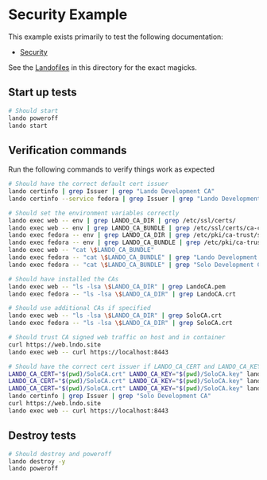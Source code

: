 # Security Example

This example exists primarily to test the following documentation:

* [Security](https://docs.lando.dev/core/v3/security.html)

See the [Landofiles](https://docs.lando.dev/config/lando.html) in this directory for the exact magicks.

## Start up tests

```bash
# Should start
lando poweroff
lando start
```

## Verification commands

Run the following commands to verify things work as expected

```bash
# Should have the correct default cert issuer
lando certinfo | grep Issuer | grep "Lando Development CA"
lando certinfo --service fedora | grep Issuer | grep "Lando Development CA"

# Should set the environment variables correctly
lando exec web -- env | grep LANDO_CA_DIR | grep /etc/ssl/certs/
lando exec web -- env | grep LANDO_CA_BUNDLE | grep /etc/ssl/certs/ca-certificates.crt
lando exec fedora -- env | grep LANDO_CA_DIR | grep /etc/pki/ca-trust/source/anchors
lando exec fedora -- env | grep LANDO_CA_BUNDLE | grep /etc/pki/ca-trust/extracted/pem/tls-ca-bundle.pem
lando exec web -- "cat \$LANDO_CA_BUNDLE"
lando exec fedora -- "cat \$LANDO_CA_BUNDLE" | grep "Lando Development CA"
lando exec fedora -- "cat \$LANDO_CA_BUNDLE" | grep "Solo Development CA"

# Should have installed the CAs
lando exec web -- "ls -lsa \$LANDO_CA_DIR" | grep LandoCA.pem
lando exec fedora -- "ls -lsa \$LANDO_CA_DIR" | grep LandoCA.crt

# Should use additional CAs if specified
lando exec web -- "ls -lsa \$LANDO_CA_DIR" | grep SoloCA.crt
lando exec fedora -- "ls -lsa \$LANDO_CA_DIR" | grep SoloCA.crt

# Should trust CA signed web traffic on host and in container
curl https://web.lndo.site
lando exec web -- curl https://localhost:8443

# Should have the correct cert issuer if LANDO_CA_CERT and LANDO_CA_KEY are set differently
LANDO_CA_CERT="$(pwd)/SoloCA.crt" LANDO_CA_KEY="$(pwd)/SoloCA.key" lando config --path caCert | grep "SoloCA.crt"
LANDO_CA_CERT="$(pwd)/SoloCA.crt" LANDO_CA_KEY="$(pwd)/SoloCA.key" lando config --path caKey | grep "SoloCA.key"
LANDO_CA_CERT="$(pwd)/SoloCA.crt" LANDO_CA_KEY="$(pwd)/SoloCA.key" lando rebuild -y
lando certinfo | grep Issuer | grep "Solo Development CA"
curl https://web.lndo.site
lando exec web -- curl https://localhost:8443
```

## Destroy tests

```bash
# Should destroy and poweroff
lando destroy -y
lando poweroff
```
